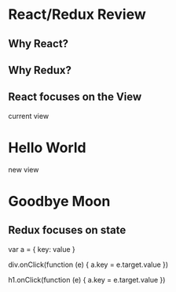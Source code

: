 # React/Redux Review

## Why React?

## Why Redux?

## React focuses on the View

current view

<div>
  <h1>Hello World</h1>
</div>

new view

<div>
  <h1>Goodbye Moon</h1>
</div>

## Redux focuses on state

var a = {
  key: value
}

div.onClick(function (e) {
  a.key = e.target.value
})

h1.onClick(function (e) {
  a.key = e.target.value
})
